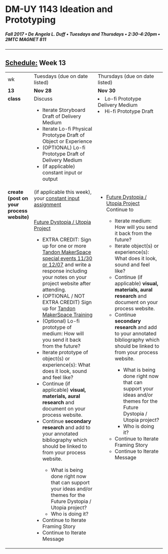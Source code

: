 # DM-UY 1143 Ideation and Prototyping
##### Fall 2017 • De Angela L. Duff • Tuesdays and Thursdays • 2:30-4:20pm • 2MTC MAGNET 811

---
## [Schedule:](schedule.md) Week 13


<table>
<tr>
<td>wk</td>
<td>Tuesdays (due on date listed)</td>
<td>Thursdays (due on date listed)</td>
</tr>
<tr>
  <td valign="top"><strong>13</strong></td>
  <td valign="top" width="48%"><strong>Nov 28</strong></td>
  <td valign="top" width="48%"><strong>Nov 30</strong></td>
</tr>
<tr>
<td valign="top"><strong>class</strong></td>
<td valign="top">Discuss

<ul>
<li>Iterate Storyboard Draft of Delivery Medium</li>
<li>Iterate Lo-fi Physical Prototype Draft of Object or Experience</li>
<li>(OPTIONAL) Lo-fi Prototype Draft of Delivery Medium</li>
<li>(if applicable) constant input or output</li>
</ul>

</td>

<!-- 2nd column class -->
<td valign="top" width="48%">
<li>Lo-fi Prototype Delivery Medium</li>
<li>Hi-fi Prototype Draft</li>
</td>
</tr>



<!-- do -->
<tr>
  <td valign="top"><strong>create (post on your process website)</strong></td>
  <td>
  (if applicable this week), your <a href="constant_input_choices.md">constant input assignment</a>
  <br><br>
 
  <a href="future.md">Future Dystopia / Utopia Project</a>
        <ul>

<li>EXTRA CREDIT: Sign up for one or more <a target="_blank" href="http://engineering.nyu.edu/life/student-resources/makerspace">Tandon MakerSpace special events 11/30 or 12/07</a> and write a response including your notes on your project website after attending.</li>
<li>(OPTIONAL / NOT EXTRA CREDIT) Sign up for <a target="_blank" href="https://wp.nyu.edu/makerspace/training-calendar">Tandon MakerSpace Training</a> </li>
<li>(Optional) Lo-fi prototype of medium: How will you send it back from the future?</li>
<li>Iterate prototype of object(s) or experience(s): What does it look, sound and feel like?</li>
<li>Continue (if applicable) <strong>visual, materials, aural research</strong> and document on your process website.</li>
<li>Continue <strong>secondary research</strong> and add to your annotated bibliography which should be linked to from your process website.</li>
<ul>
<li>What is being done right now that can support your ideas and/or themes for the Future Dystopia / Utopia project?</li>
<li>Who is doing it?</li>
</ul>
<li>Continue to Iterate Framing Story</li>
<li>Continue to Iterate Message</li>
</ul>
  <td valign="top">
  <ul>
  

  <li><a href="future.md">Future Dystopia / Utopia Project</a></li>
  Continue to 
    <ul>
<li>Iterate medium: How will you send it back from the future?</li>
<li>Iterate object(s) or experience(s): What does it look, sound and feel like?</li>
<li>Continue (if applicable) <strong>visual, materials, aural research</strong> and document on your process website.</li>
<li>Continue <strong>secondary research</strong> and add to your annotated bibliography which should be linked to from your process website.</li>
<ul>
<li>What is being done right now that can support your ideas and/or themes for the Future Dystopia / Utopia project?</li>
<li>Who is doing it?</li>
</ul>
<li>Continue to Iterate Framing Story</li>
<li>Continue to Iterate Message</li>  
        </ul></td>
</table>



